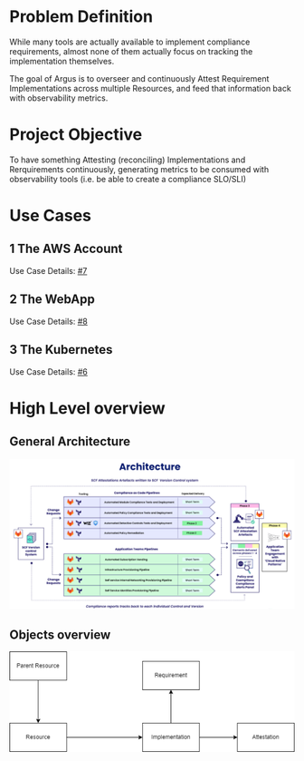 # Problem Definition

While many tools are actually available to implement compliance requirements, almost none of them actually focus on tracking the implementation themselves.

The goal of Argus is to overseer and continuously Attest Requirement Implementations across multiple Resources, and feed that information back with observability metrics. 

# Project Objective

To have something Attesting (reconciling) Implementations and Rerquirements continuously, generating metrics to be consumed with observability tools (i.e. be able to create a compliance SLO/SLI)

# Use Cases

## 1 The AWS Account
Use Case Details: [#7](https://github.com/ContainerSolutions/argus/issues/7)

## 2 The WebApp
Use Case Details: [#8](https://github.com/ContainerSolutions/argus/issues/8)

## 3 The Kubernetes
Use Case Details: [#6](https://github.com/ContainerSolutions/argus/issues/6)


# High Level overview

## General Architecture
![General Architecture](pics/arch.png)

## Objects overview
![Object View](pics/argus.drawio.png)

